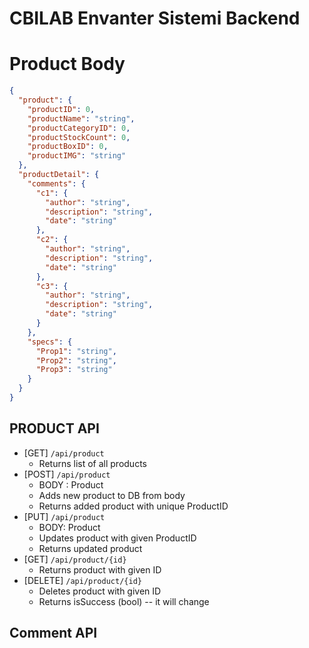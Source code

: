 # CBILAB Envanter Sistemi Backend
# Product Body
```json
{
  "product": {
    "productID": 0,
    "productName": "string",
    "productCategoryID": 0,
    "productStockCount": 0,
    "productBoxID": 0,
    "productIMG": "string"
  },
  "productDetail": {
    "comments": {
      "c1": {
        "author": "string",
        "description": "string",
        "date": "string"
      },
      "c2": {
        "author": "string",
        "description": "string",
        "date": "string"
      },
      "c3": {
        "author": "string",
        "description": "string",
        "date": "string"
      }
    },
    "specs": {
      "Prop1": "string",
      "Prop2": "string",
      "Prop3": "string"
    }
  }
}
```

## PRODUCT API
* [GET] `/api/product`
	* Returns list of all products
* [POST] `/api/product`
	* BODY : Product
	* Adds new product to DB from body
	* Returns added product with unique ProductID
* [PUT] `/api/product`
	* BODY: Product
	* Updates product with given ProductID
	* Returns updated product
* [GET] `/api/product/{id}`
	* Returns product with given ID
* [DELETE] `/api/product/{id}`
	* Deletes product with given ID
	* Returns isSuccess (bool) -- it will change
## Comment API
